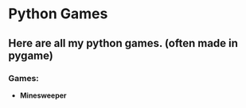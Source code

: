 # Python Games
## Here are all my python games. (often made in pygame)

### Games:
- **Minesweeper**
